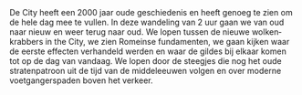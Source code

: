 <div lang="nl">
De City heeft een 2000 jaar oude geschiedenis en heeft genoeg te zien om de
hele dag mee te vullen. In deze wandeling van 2 uur gaan we van oud naar nieuw
en weer terug naar oud. We lopen tussen de nieuwe wolkenkrabbers in the City,
we zien Romeinse fundamenten, we gaan kijken waar de eerste effecten verhandeld
werden en waar de gildes bij elkaar komen tot op de dag van vandaag. We lopen
door de steegjes die nog het oude stratenpatroon uit de tijd
van de middeleeuwen volgen en over moderne voetgangerspaden boven het verkeer.
</div>

